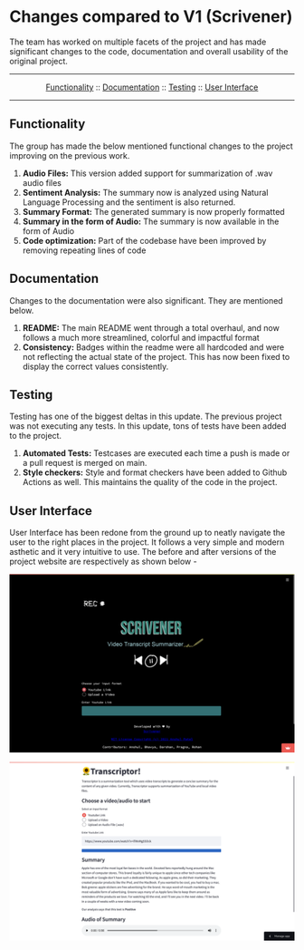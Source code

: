 # Changes compared to V1 (Scrivener)

The team has worked on multiple facets of the project and has made significant changes to the code, documentation and overall usability of the original project. 

---

<p align="center">
  <a href="#functionality">Functionality</a>
  ::
  <a href="#documentation">Documentation</a>
  ::
  <a href="#testing">Testing</a>
  ::
  <a href="#user-interface">User Interface</a>
</p>

---

## Functionality
The group has made the below mentioned functional changes to the project improving on the previous work.
1. **Audio Files:** This version added support for summarization of .wav audio files
2. **Sentiment Analysis:** The summary now is analyzed using Natural Language Processing and the sentiment is also returned.
3. **Summary Format:** The generated summary is now properly formatted
4. **Summary in the form of Audio:** The summary is now available in the form of Audio
5. **Code optimization:** Part of the codebase have been improved by removing repeating lines of code

## Documentation
Changes to the documentation were also significant. They are mentioned below.
1. **README:** The main README went through a total overhaul, and now follows a much more streamlined, colorful and impactful format
2. **Consistency:** Badges within the readme were all hardcoded and were not reflecting the actual state of the project. This has now been fixed to display the correct values consistently. 

## Testing
Testing has one of the biggest deltas in this update. The previous project was not executing any tests. In this update, tons of tests have been added to the project.
1. **Automated Tests:** Testcases are executed each time a push is made or a pull request is merged on main.
2. **Style checkers:** Style and format checkers have been added to Github Actions as well. This maintains the quality of the code in the project.

## User Interface
User Interface has been redone from the ground up to neatly navigate the user to the right places in the project. It follows a very simple and modern asthetic and it very intuitive to use. The before and after versions of the project website are respectively as shown below - 
<p align="center">
  <img width="700" src="../media/demo/old.png">
</p>
<p align="center">
  <img width="700" src="../media/demo/new.png">
</p>
